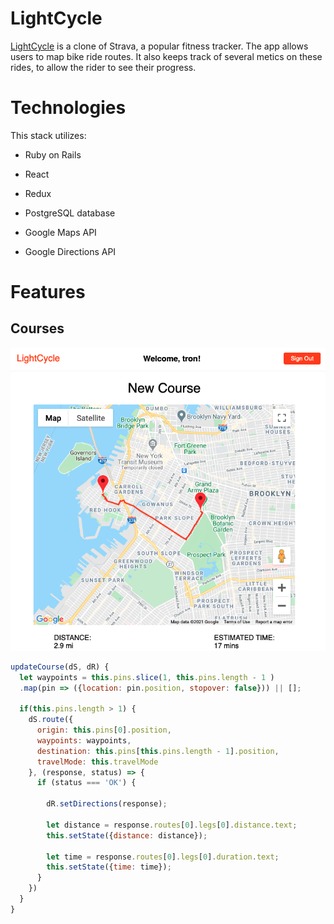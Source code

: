 # LightCycle

[LightCycle](https://light-cycle.herokuapp.com/) is a clone of Strava, a popular fitness tracker. The app allows users to map bike ride routes. It also keeps track of several metics on these rides, to allow the rider to see their progress.

# Technologies

This stack utilizes:

- Ruby on Rails

- React

- Redux

- PostgreSQL database

- Google Maps API

- Google Directions API

# Features
## Courses

![Routes](https://github.com/theneonwombat/LightCycle/blob/main/app/assets/images/google_map_route.png)

```javascript
updateCourse(dS, dR) {
  let waypoints = this.pins.slice(1, this.pins.length - 1 )
  .map(pin => ({location: pin.position, stopover: false})) || [];

  if(this.pins.length > 1) {
    dS.route({
      origin: this.pins[0].position,
      waypoints: waypoints,
      destination: this.pins[this.pins.length - 1].position,
      travelMode: this.travelMode
    }, (response, status) => {
      if (status === 'OK') {

        dR.setDirections(response);

        let distance = response.routes[0].legs[0].distance.text;
        this.setState({distance: distance});

        let time = response.routes[0].legs[0].duration.text;
        this.setState({time: time});
      }
    })
  }
}
```